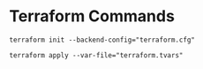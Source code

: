 # Terraform Commands


`terraform init --backend-config="terraform.cfg"`

`terraform apply --var-file="terraform.tvars"`
